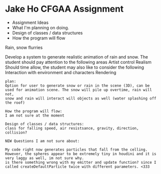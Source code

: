 # Jake Ho CFGAA Assignment

- Assignment Ideas
- What I'm planning on doing.
- Design of classes / data structures
- How the program will flow


Rain, snow flurries

Develop a system to generate realistic animation of rain and snow. The student should pay attention to the following areas
  Artist control
  Realism Should time allow, the student may also like to consider the following
  Interaction with environment and characters
  Rendering

    plan:
    Option for user to generate snow or rain in the scene (3D), can be used for animation scene. The snow will pile up overtime, rain will not,
    snow and rain will interact will objects as well (water splashing off the roof)

    How the program will flow:
    I am not sure at the moment

    Design of classes / data structures:
    class for falling speed, air resistsance, gravity, direction, collision? 

    NEW Questions I am not sure about:

    My code right now generates particles that fall from the celling. However, the spheres appear to be extremely tiny in houdini and it is very laggy as well, im not sure why.
    is there something wrong with my emitter and update function? since I called createDefaultParticle twice with different parameters. <333

    
